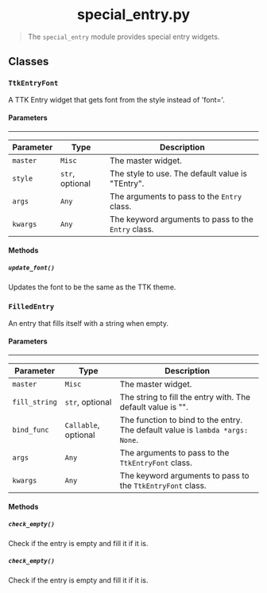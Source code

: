 <h1 align="center">special_entry.py</h1>

> The `special_entry` module provides special entry widgets.

## Classes

### `TtkEntryFont`

A TTK Entry widget that gets font from the style instead of 'font='.

#### Parameters

___
| Parameter | Type | Description |
| --------- | ---- | ----------- |
| `master` | `Misc` | The master widget. |
| `style` | `str`, optional | The style to use. The default value is "TEntry". |
| `args` | `Any` | The arguments to pass to the `Entry` class. |
| `kwargs` | `Any` | The keyword arguments to pass to the `Entry` class. |

#### Methods

##### `update_font()`

Updates the font to be the same as the TTK theme.

### `FilledEntry`

An entry that fills itself with a string when empty.

#### Parameters

___
| Parameter | Type | Description |
| --------- | ---- | ----------- |
| `master` | `Misc` | The master widget. |
| `fill_string` | `str`, optional | The string to fill the entry with. The default value is "". |
| `bind_func` | `Callable`, optional | The function to bind to the entry. The default value is `lambda *args: None`. |
| `args` | `Any` | The arguments to pass to the `TtkEntryFont` class. |
| `kwargs` | `Any` | The keyword arguments to pass to the `TtkEntryFont` class. |

#### Methods

##### `check_empty()`

Check if the entry is empty and fill it if it is.

##### `check_empty()`

Check if the entry is empty and fill it if it is.